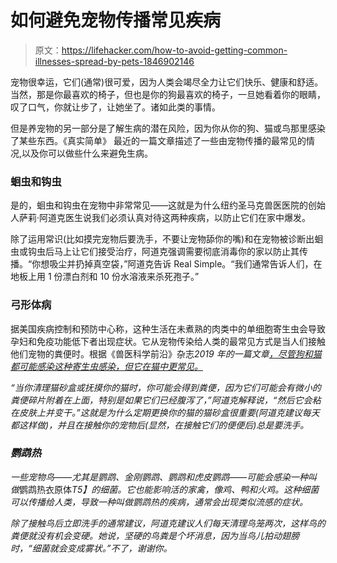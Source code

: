 # 如何避免宠物传播常见疾病

> 原文：<https://lifehacker.com/how-to-avoid-getting-common-illnesses-spread-by-pets-1846902146>

宠物很幸运，它们(通常)很可爱，因为人类会竭尽全力让它们快乐、健康和舒适。当然，那是你最喜欢的椅子，但也是你的狗最喜欢的椅子，一旦她看着你的眼睛，叹了口气，你就让步了，让她坐了。诸如此类的事情。



但是养宠物的另一部分是了解生病的潜在风险，因为你从你的狗、猫或鸟那里感染了某些东西。《真实简单》 最近的一篇文章描述了一些由宠物传播的最常见的情况,以及你可以做些什么来避免生病。

### 蛔虫和钩虫

是的，蛔虫和钩虫在宠物中非常常见——这就是为什么纽约圣马克兽医医院的创始人萨莉·阿道克医生说我们必须认真对待这两种疾病，以防止它们在家中爆发。

除了运用常识(比如摸完宠物后要洗手，不要让宠物舔你的嘴)和在宠物被诊断出蛔虫或钩虫后马上让它们接受治疗，阿道克强调需要彻底消毒你的家以防止其传播。“你想吸尘并扔掉真空袋，”阿道克告诉 Real Simple。“我们通常告诉人们，在地板上用 1 份漂白剂和 10 份水溶液来杀死孢子。”

### 弓形体病

据美国疾病控制和预防中心称，这种生活在未煮熟的肉类中的单细胞寄生虫会导致孕妇和免疫功能低下者出现症状。它从宠物传染给人类的最常见方式是当人们接触他们宠物的粪便时。根据《兽医科学前沿》杂志*2019 年的一篇文章[，尽管狗和猫都可能感染这种寄生虫感染，但它在猫中更常见。](https://www.frontiersin.org/articles/10.3389/fvets.2019.00054/full)*

*“当你清理猫砂盒或抚摸你的猫时，你可能会得到粪便，因为它们可能会有微小的粪便碎片附着在上面，特别是如果它们已经腹泻了，”阿道克解释说，“然后它会粘在皮肤上并变干。”这就是为什么定期更换你的猫的猫砂盒很重要(阿道克建议每天都这样做)，并且在接触你的宠物后(显然，在接触它们的便便后)总是要洗手。*

### *鹦鹉热*

*一些宠物鸟——尤其是鹦鹉、金刚鹦鹉、鹦鹉和虎皮鹦鹉——可能会感染一种叫做*鹦鹉热衣原体*T5】的细菌。它也能影响活的家禽，像鸡、鸭和火鸡。这种细菌可以传播给人类，导致一种叫做鹦鹉热的疾病，通常会出现类似流感的症状。*

*除了接触鸟后立即洗手的通常建议，阿道克建议人们每天清理鸟笼两次，这样鸟的粪便就没有机会变硬。她说，坚硬的鸟粪是个坏消息，因为当鸟儿拍动翅膀时，“细菌就会变成雾状。”不了，谢谢你。*